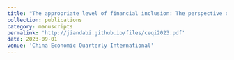 ```yaml
---
title: "The appropriate level of financial inclusion: The perspective of financial stability"
collection: publications
category: manuscripts
permalink: 'http://jiandabi.github.io/files/ceqi2023.pdf'
date: 2023-09-01
venue: 'China Economic Quarterly International'
---
```


